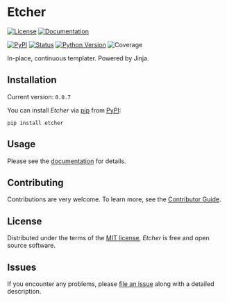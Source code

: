 # Etcher

[![License](https://img.shields.io/badge/License-MIT-green.svg)][license]
[![Documentation](https://img.shields.io/badge/Documentation-8A2BE2)](https://zakstucke.github.io/etcher)

[license]: https://github.com/zakstucke/etcher/blob/main/LICENSE.md

[![PyPI](https://img.shields.io/pypi/v/etcher.svg)][pypi status]
[![Status](https://img.shields.io/pypi/status/etcher.svg)][pypi status]
[![Python Version](https://img.shields.io/pypi/pyversions/etcher)][pypi status]
![Coverage](https://img.shields.io/badge/Coverage-100%25-green)

[pypi status]: https://pypi.org/project/etcher/

In-place, continuous templater. Powered by Jinja.

## Installation

Current version: `0.0.7`

You can install _Etcher_ via [pip](https://pip.pypa.io/) from [PyPI](https://pypi.org/):

```console
pip install etcher
```

## Usage

Please see the [documentation](https://zakstucke.github.io/etcher) for details.

## Contributing

Contributions are very welcome.
To learn more, see the [Contributor Guide](CONTRIBUTING.md).

## License

Distributed under the terms of the [MIT license](LICENSE.md),
_Etcher_ is free and open source software.

## Issues

If you encounter any problems,
please [file an issue](https://github.com/zakstucke/etcher/issues) along with a detailed description.
